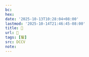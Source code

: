 ```yaml
---
bc:
hex:
date: '2025-10-13T10:28:04+08:00'
lastmod: '2025-10-14T21:46:45-08:00'
title: 􂊣
url: 􂊣
tags: [鑿]
src: DCCV
note:
---
```

